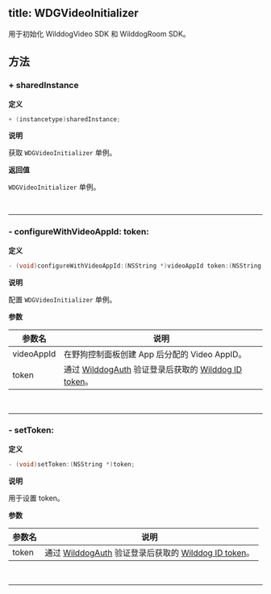 title: WDGVideoInitializer
---

用于初始化 WilddogVideo SDK 和 WilddogRoom SDK。

## 方法

### + sharedInstance

**定义**

```objectivec
+ (instancetype)sharedInstance;
```

**说明**

获取 `WDGVideoInitializer` 单例。

**返回值**

`WDGVideoInitializer` 单例。

</br>

---

### - configureWithVideoAppId: token:

**定义**

```objectivec
- (void)configureWithVideoAppId:(NSString *)videoAppId token:(NSString *)token;
```

**说明**

配置 `WDGVideoInitializer` 单例。

**参数**

参数名             | 说明
------------------|------------------
videoAppId        | 在野狗控制面板创建 App 后分配的 Video AppID。
token             | 通过 [WilddogAuth](/auth/iOS/index.html) 验证登录后获取的 [Wilddog ID token](/auth/iOS/api/WDGUser.html#getTokenWithCompletion)。

</br>

---

### - setToken:

**定义**

```objectivec
- (void)setToken:(NSString *)token;
```

**说明**

用于设置 token。

**参数**

参数名             | 说明 
------------------|------------------
token             | 通过 [WilddogAuth](/auth/iOS/index.html) 验证登录后获取的 [Wilddog ID token](/auth/iOS/api/WDGUser.html#getTokenWithCompletion)。

</br>

---
